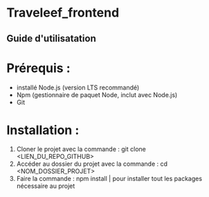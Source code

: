 # Traveleef_frontend

## Guide d'utilisatation 

# Prérequis : 

- installé Node.js (version LTS recommandé)
- Npm (gestionnaire de paquet Node, inclut avec Node.js)
- Git

# Installation : 

1. Cloner le projet avec la commande : git clone <LIEN_DU_REPO_GITHUB>
2. Accéder au dossier du projet avec la commande : cd <NOM_DOSSIER_PROJET>
3. Faire la commande : npm install  | pour installer tout les packages nécessaire au projet
